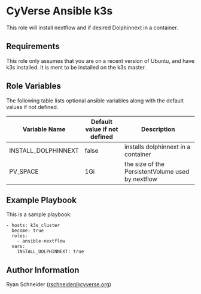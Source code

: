 CyVerse Ansible k3s
===================

This role will install nextflow and if desired Dolphinnext in a container.

Requirements
------------

This role only assumes that you are on a recent version of Ubuntu, and have k3s installed. It is ment to be installed on the k3s master.

Role Variables
--------------

The following table lists optional ansible variables along with the default values if not defined.

Variable Name | Default value if not defined | Description
------------- | ---------------------- | -----------
INSTALL_DOLPHINNEXT | false | installs dolphinnext in a container
PV_SPACE | 1Gi | the size of the PersistentVolume used by nextflow

Example Playbook
----------------

This is a sample playbook:
````
- hosts: k3s_cluster
  become: true
  roles:
    - ansible-nextflow
  vars:
    INSTALL_DOLPHINNEXT: true
````

Author Information
------------------
Ryan Schneider (rschneider@cyverse.org)
